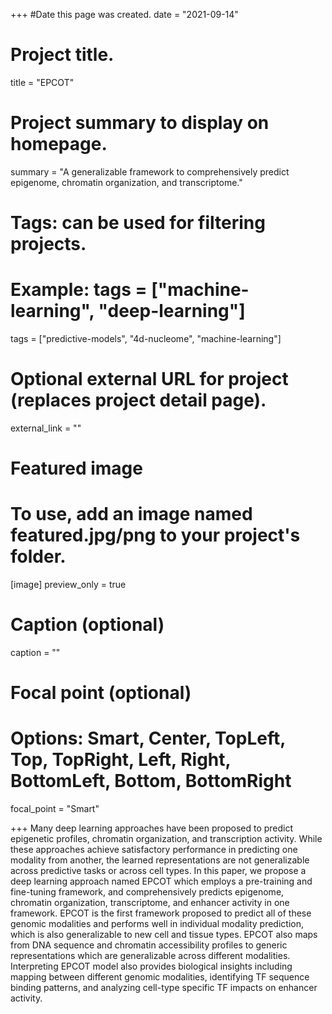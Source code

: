 +++
#Date this page was created.
date = "2021-09-14"

# Project title.
title = "EPCOT"

# Project summary to display on homepage.
summary = "A generalizable framework to comprehensively predict epigenome, chromatin organization, and transcriptome."

# Tags: can be used for filtering projects.
# Example: tags = ["machine-learning", "deep-learning"]
tags = ["predictive-models", "4d-nucleome", "machine-learning"]

# Optional external URL for project (replaces project detail page).
external_link = ""

# Featured image
# To use, add an image named featured.jpg/png to your project's folder.
[image] 
 preview_only = true

# Caption (optional)
caption = ""

# Focal point (optional)
# Options: Smart, Center, TopLeft, Top, TopRight, Left, Right, BottomLeft, Bottom, BottomRight
focal_point = "Smart"

+++
Many deep learning approaches have been proposed to predict epigenetic profiles, chromatin organization, and transcription activity. While these approaches achieve satisfactory performance in predicting one modality from another, the learned representations are not generalizable across predictive tasks or across cell types. In this paper, we propose a deep learning approach named EPCOT which employs a pre-training and fine-tuning framework, and comprehensively predicts epigenome, chromatin organization, transcriptome, and enhancer activity in one framework. EPCOT is the first framework proposed to predict all of these genomic modalities and performs well in individual modality prediction, which is also generalizable to new cell and tissue types. EPCOT also maps from DNA sequence and chromatin accessibility profiles to generic representations which are generalizable across different modalities. Interpreting EPCOT model also provides biological insights including mapping between different genomic modalities, identifying TF sequence binding patterns, and analyzing cell-type specific TF impacts on enhancer activity.